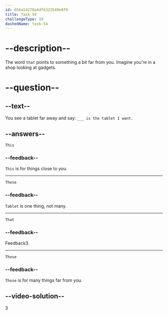 ```yaml
---
id: 656a54278a4df6323549e8f9
title: Task 54
challengeType: 19
dashedName: task-54
---
```


# --description--

The word `that` points to something a bit far from you. Imagine you're in a shop looking at gadgets.

# --question--

## --text--

You see a tablet far away and say: `___ is the tablet I want.`

## --answers--

`This`

### --feedback--

`This` is for things close to you.

---

`These`

### --feedback--

`Tablet` is one thing, not many.

---

`That`

### --feedback--

Feedback3.

---

`Those`

### --feedback--

`Those` is for many things far from you.

## --video-solution--

3
